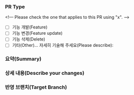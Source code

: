 ### PR Type

<!— Please check the one that applies to this PR using "x". —>

- [ ] 기능 개발(Feature)
- [ ] 기능 변경(Feature update)
- [ ] 기능 삭제(Delete)
- [ ] 기타(Other)… 자세히 기술해 주세요(Please describe):

### 요약(Summary)

### 상세 내용(Describe your changes)

### 반영 브랜치(Target Branch)

<!-- 이 Pull Request가 반영될 브랜치를 명시해 주세요 -->
